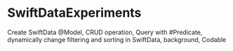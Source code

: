 # SwiftDataExperiments
Create SwiftData @Model, CRUD operation, Query with #Predicate, dynamically change filtering and sorting in SwiftData, background, Codable
